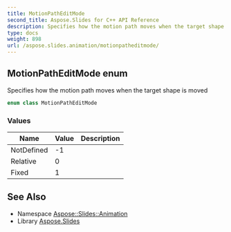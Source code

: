 ```yaml
---
title: MotionPathEditMode
second_title: Aspose.Slides for C++ API Reference
description: Specifies how the motion path moves when the target shape is moved
type: docs
weight: 898
url: /aspose.slides.animation/motionpatheditmode/
---
```

## MotionPathEditMode enum


Specifies how the motion path moves when the target shape is moved

```cpp
enum class MotionPathEditMode
```

### Values

| Name | Value | Description |
| --- | --- | --- |
| NotDefined | -1 |  |
| Relative | 0 |  |
| Fixed | 1 |  |

## See Also

* Namespace [Aspose::Slides::Animation](../)
* Library [Aspose.Slides](../../)